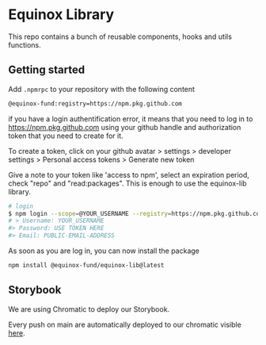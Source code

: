 # Equinox Library

This repo contains a bunch of reusable components, hooks and utils functions.

## Getting started

Add `.npmrpc` to your repository with the following content

```bash
@equinox-fund:registry=https://npm.pkg.github.com
```

if you have a login authentification error, it means that you need to log in to https://npm.pkg.github.com using your github handle and authorization token that you need to create for it.

To create a token, click on your github avatar > settings > developer settings > Personal access tokens > Generate new token

Give a note to your token like 'access to npm', select an expiration period, check "repo" and "read:packages". This is enough to use the equinox-lib library.

```bash
# login
$ npm login --scope=@YOUR_USERNAME --registry=https://npm.pkg.github.com
# > Username: YOUR_USERNAME
#> Password: USE TOKEN HERE
#> Email: PUBLIC-EMAIL-ADDRESS
```

As soon as you are log in, you can now install the package

```bash
npm install @equinox-fund/equinox-lib@latest
```

## Storybook

We are using Chromatic to deploy our Storybook.

Every push on main are automatically deployed to our chromatic visible
[here](https://6225b1c0864a7a003a145ca4-kfodqfmyll.chromatic.com/).
